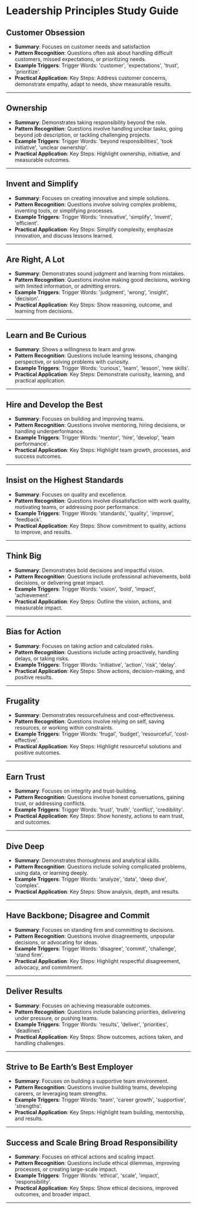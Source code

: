 # Leadership Principles Study Guide

## Customer Obsession

- **Summary**: Focuses on customer needs and satisfaction
- **Pattern Recognition**: Questions often ask about handling difficult customers, missed expectations, or prioritizing needs.
- **Example Triggers**: Trigger Words: 'customer', 'expectations', 'trust', 'prioritize'.
- **Practical Application**: Key Steps: Address customer concerns, demonstrate empathy, adapt to needs, show measurable results.

---

## Ownership

- **Summary**: Demonstrates taking responsibility beyond the role.
- **Pattern Recognition**: Questions involve handling unclear tasks, going beyond job description, or tackling challenging projects.
- **Example Triggers**: Trigger Words: 'beyond responsibilities', 'took initiative', 'unclear ownership'.
- **Practical Application**: Key Steps: Highlight ownership, initiative, and measurable outcomes.

---

## Invent and Simplify

- **Summary**: Focuses on creating innovative and simple solutions.
- **Pattern Recognition**: Questions involve solving complex problems, inventing tools, or simplifying processes.
- **Example Triggers**: Trigger Words: 'innovative', 'simplify', 'invent', 'efficient'.
- **Practical Application**: Key Steps: Simplify complexity, emphasize innovation, and discuss lessons learned.

---

## Are Right, A Lot

- **Summary**: Demonstrates sound judgment and learning from mistakes.
- **Pattern Recognition**: Questions involve making good decisions, working with limited information, or admitting errors.
- **Example Triggers**: Trigger Words: 'judgment', 'wrong', 'insight', 'decision'.
- **Practical Application**: Key Steps: Show reasoning, outcome, and learning from decisions.

---

## Learn and Be Curious

- **Summary**: Shows a willingness to learn and grow.
- **Pattern Recognition**: Questions include learning lessons, changing perspective, or solving problems with curiosity.
- **Example Triggers**: Trigger Words: 'curious', 'learn', 'lesson', 'new skills'.
- **Practical Application**: Key Steps: Demonstrate curiosity, learning, and practical application.

---

## Hire and Develop the Best

- **Summary**: Focuses on building and improving teams.
- **Pattern Recognition**: Questions involve mentoring, hiring decisions, or handling underperformance.
- **Example Triggers**: Trigger Words: 'mentor', 'hire', 'develop', 'team performance'.
- **Practical Application**: Key Steps: Highlight team growth, processes, and success outcomes.

---

## Insist on the Highest Standards

- **Summary**: Focuses on quality and excellence.
- **Pattern Recognition**: Questions involve dissatisfaction with work quality, motivating teams, or addressing poor performance.
- **Example Triggers**: Trigger Words: 'standards', 'quality', 'improve', 'feedback'.
- **Practical Application**: Key Steps: Show commitment to quality, actions to improve, and results.

---

## Think Big

- **Summary**: Demonstrates bold decisions and impactful vision.
- **Pattern Recognition**: Questions include professional achievements, bold decisions, or delivering great impact.
- **Example Triggers**: Trigger Words: 'vision', 'bold', 'impact', 'achievement'.
- **Practical Application**: Key Steps: Outline the vision, actions, and measurable impact.

---

## Bias for Action

- **Summary**: Focuses on taking action and calculated risks.
- **Pattern Recognition**: Questions include acting proactively, handling delays, or taking risks.
- **Example Triggers**: Trigger Words: 'initiative', 'action', 'risk', 'delay'.
- **Practical Application**: Key Steps: Show actions, decision-making, and positive results.

---

## Frugality

- **Summary**: Demonstrates resourcefulness and cost-effectiveness.
- **Pattern Recognition**: Questions involve relying on self, saving resources, or working within constraints.
- **Example Triggers**: Trigger Words: 'frugal', 'budget', 'resourceful', 'cost-effective'.
- **Practical Application**: Key Steps: Highlight resourceful solutions and positive outcomes.

---

## Earn Trust

- **Summary**: Focuses on integrity and trust-building.
- **Pattern Recognition**: Questions involve honest conversations, gaining trust, or addressing conflicts.
- **Example Triggers**: Trigger Words: 'trust', 'truth', 'conflict', 'credibility'.
- **Practical Application**: Key Steps: Show honesty, actions to earn trust, and outcomes.

---

## Dive Deep

- **Summary**: Demonstrates thoroughness and analytical skills.
- **Pattern Recognition**: Questions include solving complicated problems, using data, or learning deeply.
- **Example Triggers**: Trigger Words: 'analyze', 'data', 'deep dive', 'complex'.
- **Practical Application**: Key Steps: Show analysis, depth, and results.

---

## Have Backbone; Disagree and Commit

- **Summary**: Focuses on standing firm and committing to decisions.
- **Pattern Recognition**: Questions involve disagreements, unpopular decisions, or advocating for ideas.
- **Example Triggers**: Trigger Words: 'disagree', 'commit', 'challenge', 'stand firm'.
- **Practical Application**: Key Steps: Highlight respectful disagreement, advocacy, and commitment.

---

## Deliver Results

- **Summary**: Focuses on achieving measurable outcomes.
- **Pattern Recognition**: Questions include balancing priorities, delivering under pressure, or pushing teams.
- **Example Triggers**: Trigger Words: 'results', 'deliver', 'priorities', 'deadlines'.
- **Practical Application**: Key Steps: Show outcomes, actions taken, and handling challenges.

---

## Strive to Be Earth’s Best Employer

- **Summary**: Focuses on building a supportive team environment.
- **Pattern Recognition**: Questions involve building teams, developing careers, or leveraging team strengths.
- **Example Triggers**: Trigger Words: 'team', 'career growth', 'supportive', 'strengths'.
- **Practical Application**: Key Steps: Highlight team building, mentorship, and results.

---

## Success and Scale Bring Broad Responsibility

- **Summary**: Focuses on ethical actions and scaling impact.
- **Pattern Recognition**: Questions include ethical dilemmas, improving processes, or creating large-scale impact.
- **Example Triggers**: Trigger Words: 'ethical', 'scale', 'impact', 'responsibility'.
- **Practical Application**: Key Steps: Show ethical decisions, improved outcomes, and broader impact.

---

